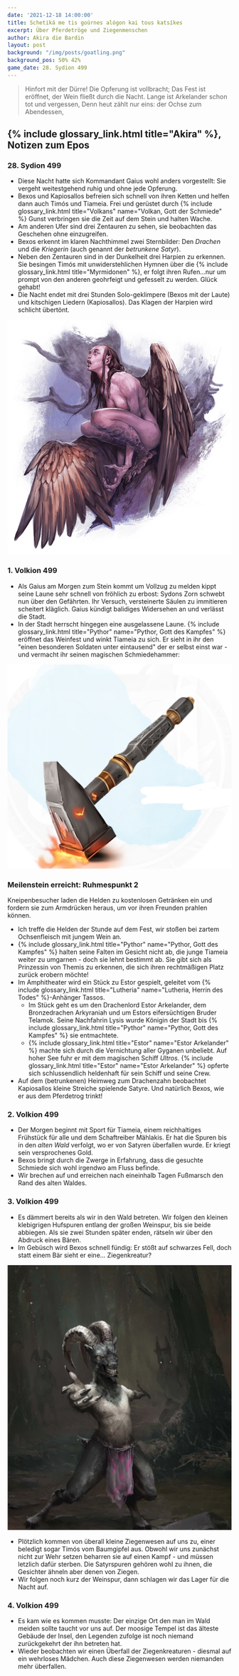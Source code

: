 ```yaml
---
date: '2021-12-18 14:00:00'
title: Schetiká me tis goúrnes alógon kai tous katsíkes
excerpt: Über Pferdetröge und Ziegenmenschen
author: Akira die Bardin
layout: post
background: "/img/posts/goatling.png"
background_pos: 50% 42%
game_date: 28. Sydion 499
---
```


<div class="rhyme">
  <blockquote>
    Hinfort mit der Dürre! Die Opferung ist vollbracht;
    Das Fest ist eröffnet, der Wein fließt durch die Nacht.
    Lange ist Arkelander schon tot und vergessen,
    Denn heut zählt nur eins: der Ochse zum Abendessen,
  </blockquote>
</div>

## {% include glossary_link.html title="Akira" %}, Notizen zum Epos

### 28. Sydion 499

* Diese Nacht hatte sich Kommandant Gaius wohl anders vorgestellt: Sie vergeht weitestgehend ruhig und ohne jede Opferung.
* Bexos und Kapiosallos befreien sich schnell von ihren Ketten und helfen dann auch Timós und Tiameia. Frei und gerüstet durch {% include glossary_link.html title="Volkans" name="Volkan, Gott der Schmiede" %} Gunst verbringen sie die Zeit auf dem Stein und halten Wache.
* Am anderen Ufer sind drei Zentauren zu sehen, sie beobachten das Geschehen ohne einzugreifen.
* Bexos erkennt im klaren Nachthimmel zwei Sternbilder: Den _Drachen_ und die _Kriegerin_ (auch genannt der _betrunkene Satyr_).
* Neben den Zentauren sind in der Dunkelheit drei Harpien zu erkennen. Sie besingen Timós mit unwiderstehlichen Hymnen über die {% include glossary_link.html title="Myrmidonen" %}, er folgt ihren Rufen...nur um prompt von den anderen geohrfeigt und gefesselt zu werden. Glück gehabt!
* Die Nacht endet mit drei Stunden Solo-geklimpere (Bexos mit der Laute) und kitschigen Liedern (Kapiosallos). Das Klagen der Harpien wird schlicht übertönt.

![Harpie](/img/posts/harpie.png)

### 1. Volkion 499

* Als Gaius am Morgen zum Stein kommt um Vollzug zu melden kippt seine Laune sehr schnell von fröhlich zu erbost: Sydons Zorn schwebt nun über den Gefährten. Ihr Versuch, versteinerte Säulen zu immitieren scheitert kläglich. Gaius kündigt balidiges Widersehen an und verlässt die Stadt.
* In der Stadt herrscht hingegen eine ausgelassene Laune. {% include glossary_link.html title="Pythor" name="Pythor, Gott des Kampfes" %} eröffnet das Weinfest und winkt Tiameia zu sich. Er sieht in ihr den "einen besonderen Soldaten unter eintausend" der er selbst einst war - und vermacht ihr seinen magischen Schmiedehammer:

![Pythors Hammer](/img/posts/pythor_hammer.jpeg)

<div class="infobox">
  <h3>Meilenstein erreicht: Ruhmespunkt 2</h3>
  <p class="reward">Kneipenbesucher laden die Helden zu kostenlosen Getränken ein und fordern sie zum Armdrücken heraus, um vor ihren Freunden prahlen können.</p>
</div>

* Ich treffe die Helden der Stunde auf dem Fest, wir stoßen bei zartem Ochsenfleisch mit jungem Wein an.
* {% include glossary_link.html title="Pythor" name="Pythor, Gott des Kampfes" %} halten seine Falten im Gesicht nicht ab, die junge Tiameia weiter zu umgarnen - doch sie lehnt bestimmt ab. Sie gibt sich als Prinzessin von Themis zu erkennen, die sich ihren rechtmäßigen Platz zurück erobern möchte!
* Im Amphitheater wird ein Stück zu Estor gespielt, geleitet vom {% include glossary_link.html title="Lutheria" name="Lutheria, Herrin des Todes" %}-Anhänger Tassos.
  * Im Stück geht es um den Drachenlord Estor Arkelander, dem Bronzedrachen Arkyraniah und um Estors eifersüchtigen Bruder Telamok. Seine Nachfahrin Lysis wurde Königin der Stadt bis {% include glossary_link.html title="Pythor" name="Pythor, Gott des Kampfes" %} sie entmachtete.
  * {% include glossary_link.html title="Estor" name="Estor Arkelander" %} machte sich durch die Vernichtung aller Gyganen unbeliebt. Auf hoher See fuhr er mit dem magischen Schiff _Ultros_. {% include glossary_link.html title="Estor" name="Estor Arkelander" %} opferte sich schlussendlich heldenhaft für sein Schiff und seine Crew.
* Auf dem (betrunkenen) Heimweg zum Drachenzahn beobachtet Kapiosallos kleine Streiche spielende Satyre. Und natürlich Bexos, wie er aus dem Pferdetrog trinkt!

### 2. Volkion 499
* Der Morgen beginnt mit Sport für Tiameia, einem reichhaltiges Frühstück für alle und dem Schaftreiber Mählakis. Er hat die Spuren bis in den _alten Wald_ verfolgt, wo er von Satyren überfallen wurde. Er kriegt sein versprochenes Gold.
* Bexos bringt durch die Zwerge in Erfahrung, dass die gesuchte Schmiede sich wohl irgendwo am Fluss befinde.
* Wir brechen auf und erreichen nach eineinhalb Tagen Fußmarsch den Rand des alten Waldes.

### 3. Volkion 499
* Es dämmert bereits als wir in den Wald betreten. Wir folgen den kleinen klebigrigen Hufspuren entlang der großen Weinspur, bis sie beide abbiegen. Als sie zwei Stunden später enden, rätseln wir über den Abdruck eines Bären.
* Im Gebüsch wird Bexos schnell fündig: Er stößt auf schwarzes Fell, doch statt einem Bär sieht er eine... Ziegenkreatur?

![Ziegenwesen](/img/posts/goatling_low_res.png)

* Plötzlich kommen von überall kleine Ziegenwesen auf uns zu, einer beledigt sogar Timós vom Baumgipfel aus. Obwohl wir uns zunächst nicht zur Wehr setzen beharren sie auf einen Kampf - und müssen letzlich dafür sterben. Die Satyrspuren gehören wohl zu ihnen, die Gesichter ähneln aber denen von Ziegen.
* Wir folgen noch kurz der Weinspur, dann schlagen wir das Lager für die Nacht auf.

### 4. Volkion 499
* Es kam wie es kommen musste: Der einzige Ort den man im Wald meiden sollte taucht vor uns auf. Der moosige Tempel ist das älteste Gebäude der Insel, den Legenden zufolge ist noch niemand zurückgekehrt der ihn betreten hat.
* Wieder beobachten wir einen Überfall der Ziegenkreaturen - diesmal auf ein wehrloses Mädchen. Auch diese Ziegenwesen werden niemanden mehr überfallen.
